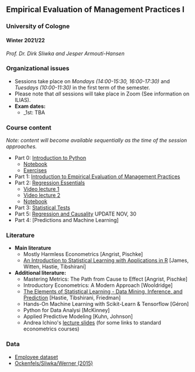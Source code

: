 ## Empirical Evaluation of Management Practices I

### University of Cologne

#### Winter 2021/22

_Prof. Dr. Dirk Sliwka and Jesper Armouti-Hansen_

### Organizational issues

-   Sessions take place on _Mondays (14:00-15:30, 16:00-17:30)_ and _Tuesdays (10:00-11:30)_ in the first term of the semester.
-   Please note that _all_ sessions will take place in Zoom (See information on ILIAS).
-   **Exam dates:**
    -   _1st: TBA

### Course content

_Note: content will become available sequentially as the time of the session approaches._

-   Part 0: [Introduction to Python](./slides/Eval2020_0.pdf)
    - [Notebook](./notebooks/EEMP_python_intro.ipynb)
    - [Exercises](./notebooks/EEMP_intro_ex.ipynb)
-   Part 1: [Introduction to Empirical Evaluation of Management Practices](./slides/Eval2020_1&2.pdf)
-   Part 2: [Regression Essentials](./slides/Eval2020_1&2.pdf)
	- [Video lecture 1](https://drive.google.com/file/d/1w4hfk8V1paqT9ClddoAptx1oIdrhoHMO/view?usp=sharing)
	- [Video lecture 2](https://drive.google.com/file/d/1_ApPkeFhP--Vosbn4H0S91JJPa1VCBgV/view?usp=sharing)
	- [Notebook](./notebooks/managementPractices.ipynb)
-   Part 3: [Statistical Tests](./slides/Eval2020_3.pdf)
-   Part 5: [Regression and Causality](./slides/Eval2020_5&6.pdf) UPDATE NOV, 30
-   Part 4: [Predictions and Machine Learning]<!--(./slides/Eval2020_4.pdf)-->
	<!--- [Exercise solutions (regression)](./notebooks/exercises_regression.ipynb)
	- [Exercise solutions (classification)](./notebooks/exercises_classification.ipynb)
	- [Exercise solutions (selection and assessment)](./notebooks/exercises_assessment.ipynb)
	- [Exercise solutions (decision trees and random forests)](./notebooks/exercises_dt_and_rf.ipynb)
	- [Exercise solutions (case study 1)](./notebooks/exercises_case_study_1.ipynb)
	- [Exercise solutions (case study 2)](./notebooks/exercises_case_study_2.ipynb)-->
<!-- -   Part 7: [Using Panel Data](https://github.com/dsliwka/bms/blob/master/slidesPanelData.pdf)-->
<!-- %% -   Part 8: [Statistical Power](https://github.com/dsliwka/bms/blob/master/slidesStatistPower.pdf)-->

<!-- %% **Note:** In case you have troubles loading the respective notebook on Github, try to use the [Jupyter Notebook Viewer](https://nbviewer.jupyter.org/) to display the files.-->


<!-- %% ### Updates-->

<!-- %% - Part 1-4: [updates slides](https://github.com/dsliwka/bms/blob/master/part1to4update.pdf)-->
<!-- %% - [Notebook to start with](https://github.com/dsliwka/bms/blob/master/Start.ipynb)-->
<!-- %% - [Notebook for sales simulation with Fixed effects](https://github.com/dsliwka/bms/blob/master/SalesSimFE.ipynb)-->


### Literature

-   **Main literature**
    -   Mostly Harmless Econometrics [Angrist, Pischke]
    -   [An Introduction to Statistical Learning with Applications in R](https://www-bcf.usc.edu/~gareth/ISL/) [James, Witten, Hastie, Tibshirani]
-   **Additional literature:**
    -   Mastering Metrics: The Path from Cause to Effect [Angrist, Pischke]
    -   Introductory Econometrics: A Modern Approach [Wooldridge]
    -   [The Elements of Statistical Learning - Data Mining, Inference, and Prediction](https://web.stanford.edu/~hastie/ElemStatLearn/) [Hastie, Tibshirani, Friedman]
    -   Hands-On Machine Learning with Scikit-Learn & Tensorflow [Géron]
    -   Python for Data Analysi [McKinney]
    -   Applied Predictive Modeling [Kuhn, Johnson]
    -   Andrea Ichino's [lecture slides](http://www.andreaichino.it/teaching_material.html) (for some links to standard econometrics courses)

### Data

-   [Employee dataset](https://raw.githubusercontent.com/lemepe/EEMP/master/python_intro/Employee_data.csv)
-   [Ockenfels/Sliwka/Werner (2015)](https://raw.githubusercontent.com/dsliwka/bms/master/libraryExpData.csv)
<!-- %% -   [Default](https://raw.githubusercontent.com/jeshan49/EEMP2019/master/content/part-5/part-5-1/Default.csv)-->
